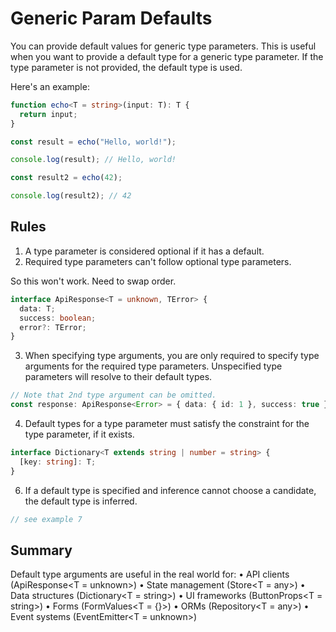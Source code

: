 # Generic Param Defaults

You can provide default values for generic type parameters. This is useful when you want to provide a default type for a generic type parameter. If the type parameter is not provided, the default type is used.

Here's an example:

```typescript
function echo<T = string>(input: T): T {
  return input;
}

const result = echo("Hello, world!");

console.log(result); // Hello, world!

const result2 = echo(42);

console.log(result2); // 42
```

## Rules

1. A type parameter is considered optional if it has a default.
2. Required type parameters can't follow optional type parameters.

So this won't work. Need to swap order.

```ts
interface ApiResponse<T = unknown, TError> {
  data: T;
  success: boolean;
  error?: TError;
}
```

3. When specifying type arguments, you are only required to specify type arguments for the required type parameters. Unspecified type parameters will resolve to their default types.

```ts
// Note that 2nd type argument can be omitted.
const response: ApiResponse<Error> = { data: { id: 1 }, success: true };
```

4. Default types for a type parameter must satisfy the constraint for the type parameter, if it exists.

```ts
interface Dictionary<T extends string | number = string> {
  [key: string]: T;
}
```

6. If a default type is specified and inference cannot choose a candidate, the default type is inferred.

```ts
// see example 7
```

## Summary

Default type arguments are useful in the real world for:
• API clients (ApiResponse<T = unknown>)
• State management (Store<T = any>)
• Data structures (Dictionary<T = string>)
• UI frameworks (ButtonProps<T = string>)
• Forms (FormValues<T = {}>)
• ORMs (Repository<T = any>)
• Event systems (EventEmitter<T = unknown>)
